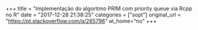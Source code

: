 +++
title = "Implementação do algoritmo PRIM com priority queue via Rcpp no R"
date = "2017-12-28 21:38:25"
categories = ["sopt"]
original_url = "https://pt.stackoverflow.com/q/265796"
at_home="no"
+++


